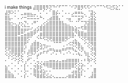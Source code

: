 i make things
⣼⣿⣿⢿⡻⢝⠙⠊⠋⠉⠉⠈⠊⠝⣿⡻⠫⠫⠊⠑⠉⠉⠑⠫⢕⡫⣕⡁⠁
⣼⡻⠕⠅⠁⣀⣤⣤⣄⣀⠈⠄⠁⠄⠁⣿⡮⠄⠁⠄⠄⡠⠶⠶⠦⡀⠈⣽⡢
⣿⣧⠄⠁⠄⠔⠒⠭⠭⠥⠥⠓⠄⢀⣴⣿⣿⡄⠁⠠⣤⠉⠉⣭⠝⠈⢐⣽⣕
⣿⣷⡢⢄⡰⡢⡙⠄⠠⠛⠁⢀⢔⣵⣿⣿⣿⣿⣧⣄⡈⠁⠈⠁⠉⡹⣽⣿⣷
⣿⣿⣿⣿⣿⣬⣭⡭⠔⣠⣪⣿⣿⣿⣿⣿⣿⣿⣿⣿⣿⣷⣵⡒⠫⠿⣿⣿⣿
⣿⣿⣿⣿⠿⣛⣥⣶⣿⠟⢁⣶⣿⣿⣿⣿⣿⣿⣿⣿⣿⣷⡙⣿⣿⣶⣿⣿⣿
⣿⣿⣿⣿⣿⣿⣿⡫⠁⢀⠑⠓⠫⢝⢟⣿⣿⣿⣿⡻⠊⢉⣄⠈⠪⡫⢿⣿⣿
⣿⣿⣿⣿⣿⣿⢟⠁⣰⣿⣿⣢⢤⣀⡀⠈⠉⠉⢀⠠⠪⢝⡻⣷⡀⠊⡪⡻⣿
⡫⢟⣿⣿⣿⣿⡊⢠⣿⣿⡫⠚⣊⣡⠶⢦⣤⣤⠶⠞⡛⠳⣌⠫⡻⡀⠈⡺⢿
⠪⡪⡫⢟⡿⣕⠁⡫⠝⠊⡴⠋⠁⠁⠐⠁⠂⠈⠐⠈⠈⠐⠐⠳⠄⠹⣇⠪⡻
⠄⠁⠊⠕⡪⢕⢀⠞⠁⠄⣁⢀⢀⣀⣤⣤⣠⣀⣤⣴⣶⣶⣶⡆⠄⠆⢷⠕⡪
⣄⠄⠁⠄⠁⠄⡎⠄⠁⢬⣮⣕⠻⢿⣿⣿⣿⣿⣿⣿⣿⣿⡫⡪⡵⠄⠁⠄⠈
⣿⣄⠁⠄⠁⠄⡣⠄⠁⣷⣯⣵⣢⠄⠄⠉⠉⠉⠉⠉⠉⣠⣬⣟⡕⠄⠁⢀⣿
⣿⣿⣷⡀⠁⠄⡎⠄⠁⠻⣿⣾⣯⣪⣔⢄⣀⣀⣀⡠⣶⣾⣽⣿⠃⠄⢀⣼⣿
